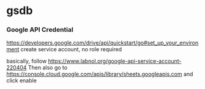 # gsdb


### Google API Credential

https://developers.google.com/drive/api/quickstart/go#set_up_your_environment
create service account, no role required

basically, follow https://www.labnol.org/google-api-service-account-220404
Then also go to https://console.cloud.google.com/apis/library/sheets.googleapis.com and click enable
